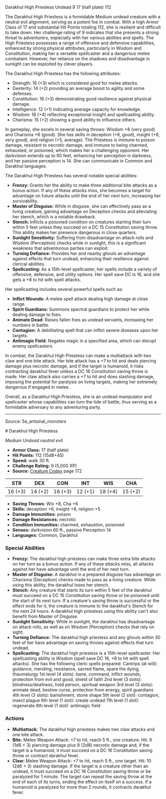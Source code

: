 <MonsterName/>Darakhul High Priestess</MonsterName>
<CreatureType/>Undead</CreatureType>
<CR/>9</CR>
<AC/>17 (half plate)</AC>
<HP/>112</HP>
<summary>The Darakhul High Priestess is a formidable Medium undead creature with a neutral evil alignment, serving as a potent foe in combat. With a high Armor Class of 17 and substantial Hit Points totaling 112, she is resilient and difficult to take down. Her challenge rating of 9 indicates that she presents a strong threat to adventurers, especially with her various abilities and spells. The High Priestess possesses a range of offensive and defensive capabilities, enhanced by strong physical attributes, particularly in Wisdom and Constitution, making her a versatile spellcaster and a dangerous melee combatant. However, her reliance on the shadows and disadvantage in sunlight can be exploited by clever players.</summary>

<detail>

The Darakhul High Priestess has the following attributes: 
- Strength: 16 (+3) which is considered good for melee attacks.
- Dexterity: 14 (+2) providing an average boost to agility and some defenses.
- Constitution: 16 (+3) demonstrating good resilience against physical damage.
- Intelligence: 12 (+1) indicating average capacity for knowledge.
- Wisdom: 18 (+4) reflecting exceptional insight and spellcasting ability.
- Charisma: 15 (+2) showing a good ability to influence others.

In gameplay, she excels in several saving throws: Wisdom +8 (very good) and Charisma +6 (good). She has skills in deception (+6, good), insight (+8, very good), and religion (+5, average). The Priestess is immune to poison damage, resistant to necrotic damage, and immune to being charmed, exhausted, or poisoned, which makes her a challenging opponent. Her darkvision extends up to 60 feet, enhancing her perception in darkness, and her passive perception is 14. She can communicate in Common and Darakhul languages.

The Darakhul High Priestess has several notable special abilities:
- **Frenzy:** Grants her the ability to make three additional bite attacks as a bonus action. If any of these attacks miss, she becomes a target for advantage on future attacks until the end of her next turn, increasing her survivability.
- **Master of Disguise:** While in disguise, she can effectively pass as a living creature, gaining advantage on Deception checks and alleviating her stench, which is a notable drawback.
- **Stench:** Inflicts a poisoned condition on creatures starting their turn within 5 feet unless they succeed on a DC 15 Constitution saving throw. This ability makes her presence dangerous in close quarters.
- **Sunlight Sensitivity:** Suffering from disadvantage on attack rolls and Wisdom (Perception) checks while in sunlight, this is a significant weakness that adventurous parties can exploit.
- **Turning Defiance:** Provides her and nearby ghouls an advantage against effects that turn undead, enhancing their resilience against clerical abilities.
- **Spellcasting:** As a 15th-level spellcaster, her spells include a variety of offensive, defensive, and utility options. Her spell save DC is 16, and she gets a +8 to hit with spell attacks.

Her spellcasting includes several powerful spells such as:
- **Inflict Wounds:** A melee spell attack dealing high damage at close range.
- **Spirit Guardians:** Summons spectral guardians to protect her while dealing damage to foes.
- **Animate Dead:** Raises fallen foes as undead servants, increasing her numbers in battle.
- **Contagion:** A debilitating spell that can inflict severe diseases upon her targets.
- **Antimagic Field:** Negates magic in a specified area, which can disrupt enemy spellcasters.

In combat, the Darakhul High Priestess can make a multiattack with two claw and one bite attack. Her bite attack has a +7 to hit and deals piercing damage plus necrotic damage, and if the target is humanoid, it risks contracting darakhul fever unless a DC 16 Constitution saving throw is made. Her claw attack also carries a +7 to hit and does slashing damage, imposing the potential for paralysis on living targets, making her extremely dangerous if engaged in melee.

Overall, as a Darakhul High Priestess, she is an undead manipulator and spellcaster whose capabilities can turn the tide of battle, thus serving as a formidable adversary to any adventuring party.</detail>



---

Source: 5e_artisinal_monsters

<statblock>
# Darakhul High Priestess

*Medium* *Undead* *neutral evil*

- **Armor Class:** 17 (half plate)
- **Hit Points:** 112 (15d8+45)
- **Speed:** walk 30 ft.
- **Challenge Rating:** 9 (5,000 XP)
- **Source:** [Creature Codex](https://koboldpress.com/kpstore/product/creature-codex-for-5th-edition-dnd) page 172

| STR | DEX | CON | INT | WIS | CHA |
| --- | --- | --- | --- | --- | --- |
| 16 (+3) | 14 (+2) | 16 (+3) | 12 (+1) | 18 (+4) | 15 (+2) |

- **Saving Throws**: Wis +8, Cha +6
- **Skills:** deception +6, insight +8, religion +5
- **Damage Immunities:** poison
- **Damage Resistances:** necrotic
- **Condition Immunities:** charmed, exhaustion, poisoned
- **Senses:** darkvision 60 ft., passive Perception 14
- **Languages:** Common, Darakhul

### Special Abilities

- **Frenzy:** The darakhul high priestess can make three extra bite attacks on her turn as a bonus action. If any of these attacks miss, all attacks against her have advantage until the end of her next turn.
- **Master of Disguise:** A darakhul in a prepared disguise has advantage on Charisma (Deception) checks made to pass as a living creature. While using this ability, the darakhul loses her stench.
- **Stench:** Any creature that starts its turn within 5 feet of the darakhul must succeed on a DC 15 Constitution saving throw or be poisoned until the start of its next turn. If a creature's saving throw is successful or the effect ends for it, the creature is immune to the darakhul's Stench for the next 24 hours. A darakhul high priestess using this ability can't also benefit from Master of Disguise.
- **Sunlight Sensitivity:** While in sunlight, the darakhul has disadvantage on attack rolls, as well as on Wisdom (Perception) checks that rely on sight.
- **Turning Defiance:** The darakhul high priestess and any ghouls within 30 feet of her have advantage on saving throws against effects that turn undead.
- **Spellcasting:** The darakhul high priestess is a 15th-level spellcaster. Her spellcasting ability is Wisdom (spell save DC 16, +8 to hit with spell attacks). She has the following cleric spells prepared: 
Cantrips (at will): guidance, mending, resistance, sacred flame, spare the dying, thaumaturgy
1st level (4 slots): bane, command, inflict wounds, protection from evil and good, shield of faith
2nd level (3 slots): blindness/deafness, hold person, spiritual weapon
3rd level (3 slots): animate dead, bestow curse, protection from energy, spirit guardians
4th level (3 slots): banishment, stone shape
5th level (2 slot): contagion, insect plague
6th level (1 slot): create undead
7th level (1 slot): regenerate
8th level (1 slot): antimagic field

### Actions

- **Multiattack:** The darakhul high priestess makes two claw attacks and one bite attack.
- **Bite:** Melee Weapon Attack: +7 to hit, reach 5 ft., one creature. Hit: 6 (1d6 + 3) piercing damage plus 9 (2d8) necrotic damage and, if the target is a humanoid, it must succeed on a DC 16 Constitution saving throw or contract darakhul fever.
- **Claw:** Melee Weapon Attack: +7 to hit, reach 5 ft., one target. Hit: 10 (2d6 + 3) slashing damage. If the target is a creature other than an undead, it must succeed on a DC 16 Constitution saving throw or be paralyzed for 1 minute. The target can repeat the saving throw at the end of each of its turns, ending the effect on itself on a success. If a humanoid is paralyzed for more than 2 rounds, it contracts darakhul fever.


</statblock>


